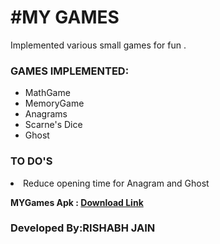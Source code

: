 
#MY GAMES
===================================================================================================

Implemented various small games for fun .

<h3>GAMES IMPLEMENTED:</h3>
<ul>
  <li> MathGame </li>
  <li> MemoryGame </li>
  <li> Anagrams </li>
  <li> Scarne's Dice </li>
  <li> Ghost </li>
</ul>


<h3>TO DO'S </h3>
    <li>Reduce opening time for Anagram and Ghost </li>


 <strong>  MYGames Apk : [Download Link](https://github.com/rishabh30/MyGames/raw/master/MyGames.apk ) </strong>
 
 <h3> Developed By:RISHABH JAIN </h3> 
